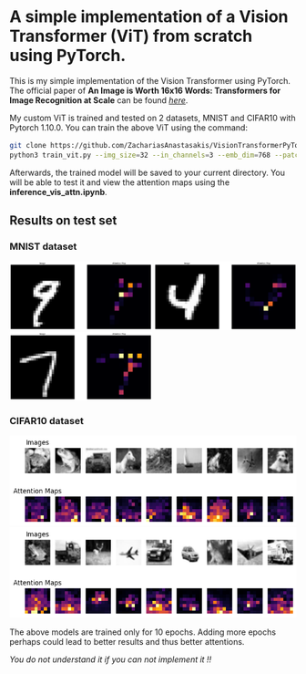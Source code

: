 # A simple implementation of a Vision Transformer (ViT) from scratch using PyTorch.

This is my simple implementation of the Vision Transformer using PyTorch. The official paper of **An Image is Worth 16x16 Words: Transformers for Image Recognition at Scale** can be found *[here](https://arxiv.org/abs/2010.11929)*.

My custom ViT is trained and tested on 2 datasets, MNIST and CIFAR10 with Pytorch 1.10.0. You can train the above ViT using the command:
```bash
git clone https://github.com/ZachariasAnastasakis/VisionTransformerPyTorch.git
python3 train_vit.py --img_size=32 --in_channels=3 --emb_dim=768 --patch_size=4 --depth=6 --num_heads=8 --mlp_ratio=4 --epochs=10 --num_classes=10 --dataset=MNIST
```

Afterwards, the trained model will be saved to your current directory. You will be able to test it and view the attention maps using the **inference_vis_attn.ipynb**.

## Results on test set

### MNIST dataset
<img src="https://github.com/ZachariasAnastasakis/VisionTransformerPyTorch/blob/main/images/mn.png?raw=true" alt="drawing" width="250"/>
<img src="https://github.com/ZachariasAnastasakis/VisionTransformerPyTorch/blob/main/images/mnist_4.png?raw=true" alt="drawing" width="250"/>
<img src="https://github.com/ZachariasAnastasakis/VisionTransformerPyTorch/blob/main/images/mnist_7.png?raw=true" alt="drawing" width="250"/>

### CIFAR10 dataset
![](https://github.com/ZachariasAnastasakis/VisionTransformerPyTorch/blob/main/images/cifar10_multiple.png?raw=true)
![](https://github.com/ZachariasAnastasakis/VisionTransformerPyTorch/blob/main/images/cifar10_multiple_2.png?raw=true)

The above models are trained only for 10 epochs. Adding more epochs perhaps could lead to better results and thus better attentions.

*You do not understand it if you can not implement it !!*